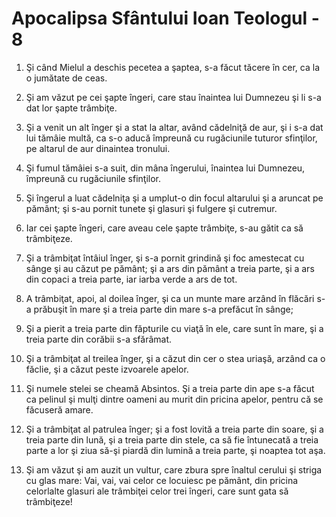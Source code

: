 # Apocalipsa Sf&#226;ntului Ioan Teologul - 8

1. Şi când Mielul a deschis pecetea a şaptea, s-a făcut tăcere în cer, ca la o jumătate de ceas. 

2. Şi am văzut pe cei şapte îngeri, care stau înaintea lui Dumnezeu şi li s-a dat lor şapte trâmbiţe. 

3. Şi a venit un alt înger şi a stat la altar, având cădelniţă de aur, şi i s-a dat lui tămâie multă, ca s-o aducă împreună cu rugăciunile tuturor sfinţilor, pe altarul de aur dinaintea tronului. 

4. Şi fumul tămâiei s-a suit, din mâna îngerului, înaintea lui Dumnezeu, împreună cu rugăciunile sfinţilor. 

5. Şi îngerul a luat cădelniţa şi a umplut-o din focul altarului şi a aruncat pe pământ; şi s-au pornit tunete şi glasuri şi fulgere şi cutremur. 

6. Iar cei şapte îngeri, care aveau cele şapte trâmbiţe, s-au gătit ca să trâmbiţeze. 

7. Şi a trâmbiţat întâiul înger, şi s-a pornit grindină şi foc amestecat cu sânge şi au căzut pe pământ; şi a ars din pământ a treia parte, şi a ars din copaci a treia parte, iar iarba verde a ars de tot. 

8. A trâmbiţat, apoi, al doilea înger, şi ca un munte mare arzând în flăcări s-a prăbuşit în mare şi a treia parte din mare s-a prefăcut în sânge; 

9. Şi a pierit a treia parte din făpturile cu viaţă în ele, care sunt în mare, şi a treia parte din corăbii s-a sfărâmat. 

10. Şi a trâmbiţat al treilea înger, şi a căzut din cer o stea uriaşă, arzând ca o făclie, şi a căzut peste izvoarele apelor. 

11. Şi numele stelei se cheamă Absintos. Şi a treia parte din ape s-a făcut ca pelinul şi mulţi dintre oameni au murit din pricina apelor, pentru că se făcuseră amare. 

12. Şi a trâmbiţat al patrulea înger; şi a fost lovită a treia parte din soare, şi a treia parte din lună, şi a treia parte din stele, ca să fie întunecată a treia parte a lor şi ziua să-şi piardă din lumină a treia parte, şi noaptea tot aşa. 

13. Şi am văzut şi am auzit un vultur, care zbura spre înaltul cerului şi striga cu glas mare: Vai, vai, vai celor ce locuiesc pe pământ, din pricina celorlalte glasuri ale trâmbiţei celor trei îngeri, care sunt gata să trâmbiţeze! 

